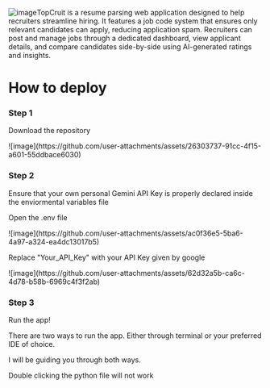 ![image](https://github.com/user-attachments/assets/9db02a60-01fe-4acc-b21a-41db5923dc47)TopCruit is a resume parsing web application designed to help recruiters streamline hiring.
It features a job code system that ensures only relevant candidates can apply, reducing application spam.
Recruiters can post and manage jobs through a dedicated dashboard, view applicant details, and compare candidates side-by-side using AI-generated ratings and insights.


<h1>How to deploy</h1>
<h3>Step 1</h3>
<p>Download the repository</p>
![image](https://github.com/user-attachments/assets/26303737-91cc-4f15-a601-55ddbace6030)

<h3>Step 2</h3>
<p>Ensure that your own personal Gemini API Key is properly declared inside the enviormental variables file</p>
<p>Open the .env file</p>
![image](https://github.com/user-attachments/assets/ac0f36e5-5ba6-4a97-a324-ea4dc13017b5)
<p>Replace "Your_API_Key" with your API Key given by google</p>
![image](https://github.com/user-attachments/assets/62d32a5b-ca6c-4d78-b58b-6969c4f3f2ab)

<h3>Step 3</h3>
<p>Run the app!</p>
<p>There are two ways to run the app. Either through terminal or your preferred IDE of choice.</p>
<p>I will be guiding you through both ways.</p>
<p>Double clicking the python file will not <stong>work</stong></p>

